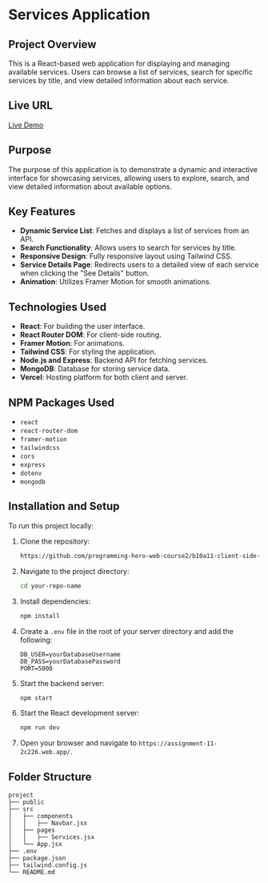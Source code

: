 # Services Application

## Project Overview
This is a React-based web application for displaying and managing available services. Users can browse a list of services, search for specific services by title, and view detailed information about each service.

## Live URL
[Live Demo](https://assignment-11-2c226.web.app/)

## Purpose
The purpose of this application is to demonstrate a dynamic and interactive interface for showcasing services, allowing users to explore, search, and view detailed information about available options.

## Key Features
- **Dynamic Service List**: Fetches and displays a list of services from an API.
- **Search Functionality**: Allows users to search for services by title.
- **Responsive Design**: Fully responsive layout using Tailwind CSS.
- **Service Details Page**: Redirects users to a detailed view of each service when clicking the "See Details" button.
- **Animation**: Utilizes Framer Motion for smooth animations.

## Technologies Used
- **React**: For building the user interface.
- **React Router DOM**: For client-side routing.
- **Framer Motion**: For animations.
- **Tailwind CSS**: For styling the application.
- **Node.js and Express**: Backend API for fetching services.
- **MongoDB**: Database for storing service data.
- **Vercel**: Hosting platform for both client and server.

## NPM Packages Used
- `react`
- `react-router-dom`
- `framer-motion`
- `tailwindcss`
- `cors`
- `express`
- `dotenv`
- `mongodb`

## Installation and Setup
To run this project locally:

1. Clone the repository:
   ```bash
   https://github.com/programming-hero-web-course2/b10a11-client-side-Somaptiahmed
   ```

2. Navigate to the project directory:
   ```bash
   cd your-repo-name
   ```

3. Install dependencies:
   ```bash
   npm install
   ```

4. Create a `.env` file in the root of your server directory and add the following:
   ```env
   DB_USER=yourDatabaseUsername
   DB_PASS=yourDatabasePassword
   PORT=5000
   ```

5. Start the backend server:
   ```bash
   npm start
   ```

6. Start the React development server:
   ```bash
   npm run dev
   ```

7. Open your browser and navigate to `https://assignment-11-2c226.web.app/`.

## Folder Structure
```
project
├── public
├── src
│   ├── components
│   │   ├── Navbar.jsx
│   ├── pages
│   │   ├── Services.jsx
│   └── App.jsx
├── .env
├── package.json
├── tailwind.config.js
└── README.md
```


